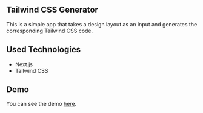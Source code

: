 ## Tailwind CSS Generator

This is a simple app that takes a design layout as an input and generates the corresponding Tailwind CSS code.

## Used Technologies

* Next.js
* Tailwind CSS

## Demo

You can see the demo [here](https://tailwindcssgenerator.vercel.app/).


